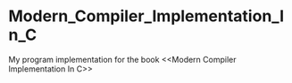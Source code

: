 # Modern_Compiler_Implementation_In_C
My program implementation for the book &lt;&lt;Modern Compiler Implementation In C>>
